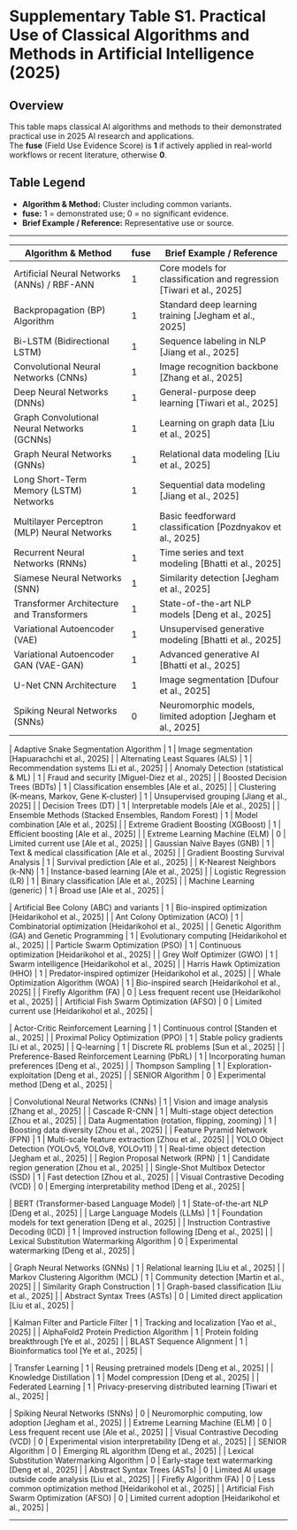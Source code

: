 # Supplementary Table S1. Practical Use of Classical Algorithms and Methods in Artificial Intelligence (2025)

## Overview

This table maps classical AI algorithms and methods to their demonstrated practical use in 2025 AI research and applications.  
The **fuse** (Field Use Evidence Score) is **1** if actively applied in real-world workflows or recent literature, otherwise **0**.

## Table Legend

- **Algorithm & Method:** Cluster including common variants.  
- **fuse:** 1 = demonstrated use; 0 = no significant evidence.  
- **Brief Example / Reference:** Representative use or source.

---

| Algorithm & Method                                                             | fuse | Brief Example / Reference                                                  |
|-------------------------------------------------------------------------------|-------|---------------------------------------------------------------------------|
| Artificial Neural Networks (ANNs) / RBF-ANN                                   | 1     | Core models for classification and regression [Tiwari et al., 2025]       |
| Backpropagation (BP) Algorithm                                                | 1     | Standard deep learning training [Jegham et al., 2025]                     |
| Bi-LSTM (Bidirectional LSTM)                                                  | 1     | Sequence labeling in NLP [Jiang et al., 2025]                             |
| Convolutional Neural Networks (CNNs)                                         | 1     | Image recognition backbone [Zhang et al., 2025]                           |
| Deep Neural Networks (DNNs)                                                   | 1     | General-purpose deep learning [Tiwari et al., 2025]                       |
| Graph Convolutional Neural Networks (GCNNs)                                  | 1     | Learning on graph data [Liu et al., 2025]                                 |
| Graph Neural Networks (GNNs)                                                  | 1     | Relational data modeling [Liu et al., 2025]                               |
| Long Short-Term Memory (LSTM) Networks                                       | 1     | Sequential data modeling [Jiang et al., 2025]                             |
| Multilayer Perceptron (MLP) Neural Networks                                  | 1     | Basic feedforward classification [Pozdnyakov et al., 2025]                |
| Recurrent Neural Networks (RNNs)                                             | 1     | Time series and text modeling [Bhatti et al., 2025]                       |
| Siamese Neural Networks (SNN)                                                | 1     | Similarity detection [Jegham et al., 2025]                                |
| Transformer Architecture and Transformers                                    | 1     | State-of-the-art NLP models [Deng et al., 2025]                           |
| Variational Autoencoder (VAE)                                                | 1     | Unsupervised generative modeling [Bhatti et al., 2025]                    |
| Variational Autoencoder GAN (VAE-GAN)                                        | 1     | Advanced generative AI [Bhatti et al., 2025]                              |
| U-Net CNN Architecture                                                       | 1     | Image segmentation [Dufour et al., 2025]                                 |
| Spiking Neural Networks (SNNs)                                               | 0     | Neuromorphic models, limited adoption [Jegham et al., 2025]               |

| Adaptive Snake Segmentation Algorithm                                        | 1     | Image segmentation [Hapuarachchi et al., 2025]                           |
| Alternating Least Squares (ALS)                                              | 1     | Recommendation systems [Li et al., 2025]                                |
| Anomaly Detection (statistical & ML)                                        | 1     | Fraud and security [Miguel-Diez et al., 2025]                           |
| Boosted Decision Trees (BDTs)                                                | 1     | Classification ensembles [Ale et al., 2025]                             |
| Clustering (K-means, Markov, Gene K-cluster)                                | 1     | Unsupervised grouping [Jiang et al., 2025]                              |
| Decision Trees (DT)                                                          | 1     | Interpretable models [Ale et al., 2025]                                 |
| Ensemble Methods (Stacked Ensembles, Random Forest)                         | 1     | Model combination [Ale et al., 2025]                                    |
| Extreme Gradient Boosting (XGBoost)                                         | 1     | Efficient boosting [Ale et al., 2025]                                   |
| Extreme Learning Machine (ELM)                                               | 0     | Limited current use [Ale et al., 2025]                                  |
| Gaussian Naïve Bayes (GNB)                                                   | 1     | Text & medical classification [Ale et al., 2025]                        |
| Gradient Boosting Survival Analysis                                         | 1     | Survival prediction [Ale et al., 2025]                                  |
| K-Nearest Neighbors (k-NN)                                                   | 1     | Instance-based learning [Ale et al., 2025]                              |
| Logistic Regression (LR)                                                     | 1     | Binary classification [Ale et al., 2025]                                |
| Machine Learning (generic)                                                   | 1     | Broad use [Ale et al., 2025]                                            |

| Artificial Bee Colony (ABC) and variants                                     | 1     | Bio-inspired optimization [Heidarikohol et al., 2025]                   |
| Ant Colony Optimization (ACO)                                                | 1     | Combinatorial optimization [Heidarikohol et al., 2025]                 |
| Genetic Algorithm (GA) and Genetic Programming                              | 1     | Evolutionary computing [Heidarikohol et al., 2025]                     |
| Particle Swarm Optimization (PSO)                                           | 1     | Continuous optimization [Heidarikohol et al., 2025]                    |
| Grey Wolf Optimizer (GWO)                                                    | 1     | Swarm intelligence [Heidarikohol et al., 2025]                         |
| Harris Hawk Optimization (HHO)                                              | 1     | Predator-inspired optimizer [Heidarikohol et al., 2025]                |
| Whale Optimization Algorithm (WOA)                                          | 1     | Bio-inspired search [Heidarikohol et al., 2025]                        |
| Firefly Algorithm (FA)                                                       | 0     | Less frequent recent use [Heidarikohol et al., 2025]                   |
| Artificial Fish Swarm Optimization (AFSO)                                  | 0     | Limited current use [Heidarikohol et al., 2025]                        |

| Actor-Critic Reinforcement Learning                                        | 1     | Continuous control [Standen et al., 2025]                              |
| Proximal Policy Optimization (PPO)                                         | 1     | Stable policy gradients [Li et al., 2025]                             |
| Q-learning                                                                 | 1     | Discrete RL problems [Sun et al., 2025]                               |
| Preference-Based Reinforcement Learning (PbRL)                            | 1     | Incorporating human preferences [Deng et al., 2025]                   |
| Thompson Sampling                                                          | 1     | Exploration-exploitation [Deng et al., 2025]                          |
| SENIOR Algorithm                                                           | 0     | Experimental method [Deng et al., 2025]                               |

| Convolutional Neural Networks (CNNs)                                       | 1     | Vision and image analysis [Zhang et al., 2025]                        |
| Cascade R-CNN                                                              | 1     | Multi-stage object detection [Zhou et al., 2025]                     |
| Data Augmentation (rotation, flipping, zooming)                          | 1     | Boosting data diversity [Zhou et al., 2025]                          |
| Feature Pyramid Network (FPN)                                              | 1     | Multi-scale feature extraction [Zhou et al., 2025]                   |
| YOLO Object Detection (YOLOv5, YOLOv8, YOLOv11)                           | 1     | Real-time object detection [Jegham et al., 2025]                     |
| Region Proposal Network (RPN)                                              | 1     | Candidate region generation [Zhou et al., 2025]                      |
| Single-Shot Multibox Detector (SSD)                                       | 1     | Fast detection [Zhou et al., 2025]                                   |
| Visual Contrastive Decoding (VCD)                                         | 0     | Emerging interpretability method [Deng et al., 2025]                 |

| BERT (Transformer-based Language Model)                                  | 1     | State-of-the-art NLP [Deng et al., 2025]                            |
| Large Language Models (LLMs)                                              | 1     | Foundation models for text generation [Deng et al., 2025]          |
| Instruction Contrastive Decoding (ICD)                                  | 1     | Improved instruction following [Deng et al., 2025]                 |
| Lexical Substitution Watermarking Algorithm                             | 0     | Experimental watermarking [Deng et al., 2025]                      |

| Graph Neural Networks (GNNs)                                             | 1     | Relational learning [Liu et al., 2025]                             |
| Markov Clustering Algorithm (MCL)                                       | 1     | Community detection [Martin et al., 2025]                         |
| Similarity Graph Construction                                           | 1     | Graph-based classification [Liu et al., 2025]                     |
| Abstract Syntax Trees (ASTs)                                             | 0     | Limited direct application [Liu et al., 2025]                      |

| Kalman Filter and Particle Filter                                        | 1     | Tracking and localization [Yao et al., 2025]                       |
| AlphaFold2 Protein Prediction Algorithm                                  | 1     | Protein folding breakthrough [Ye et al., 2025]                    |
| BLAST Sequence Alignment                                                 | 1     | Bioinformatics tool [Ye et al., 2025]                             |

| Transfer Learning                                                        | 1     | Reusing pretrained models [Deng et al., 2025]                     |
| Knowledge Distillation                                                  | 1     | Model compression [Deng et al., 2025]                             |
| Federated Learning                                                     | 1     | Privacy-preserving distributed learning [Tiwari et al., 2025]     |

| Spiking Neural Networks (SNNs)                                          | 0     | Neuromorphic computing, low adoption [Jegham et al., 2025]        |
| Extreme Learning Machine (ELM)                                          | 0     | Less frequent recent use [Ale et al., 2025]                      |
| Visual Contrastive Decoding (VCD)                                       | 0     | Experimental vision interpretability [Deng et al., 2025]          |
| SENIOR Algorithm                                                        | 0     | Emerging RL algorithm [Deng et al., 2025]                         |
| Lexical Substitution Watermarking Algorithm                            | 0     | Early-stage text watermarking [Deng et al., 2025]                 |
| Abstract Syntax Trees (ASTs)                                            | 0     | Limited AI usage outside code analysis [Liu et al., 2025]          |
| Firefly Algorithm (FA)                                                  | 0     | Less common optimization method [Heidarikohol et al., 2025]        |
| Artificial Fish Swarm Optimization (AFSO)                             | 0     | Limited current adoption [Heidarikohol et al., 2025]              |

---
